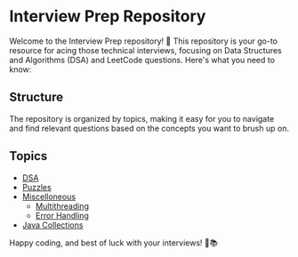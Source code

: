 # Interview Prep Repository

Welcome to the Interview Prep repository! 🚀 This repository is your go-to resource for acing those technical interviews, focusing on Data Structures and Algorithms (DSA) and LeetCode questions. Here's what you need to know:

## Structure

The repository is organized by topics, making it easy for you to navigate and find relevant questions based on the concepts you want to brush up on. 


## Topics

- [DSA](https://github.com/piyushhagarwal/DSA_Placements/tree/main/DSA)
- [Puzzles](https://github.com/piyushhagarwal/DSA_Placements/tree/main/Puzzles)
- [Miscelloneous](https://github.com/piyushhagarwal/DSA_Placements/tree/main/Miscelloneous)
    - [Multithreading](https://github.com/piyushhagarwal/Placements/tree/main/Miscellaneous/Multithreading)
    - [Error Handling](https://github.com/piyushhagarwal/Placements/tree/main/Miscellaneous/ErrorHandling)
- [Java Collections](https://github.com/piyushhagarwal/DSA_Placements/tree/main/Collection)



Happy coding, and best of luck with your interviews! 🚀📚
